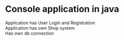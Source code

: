 # Console application in java

Application has User Login and Registration \
Application has own Shop system\
Has own db connection